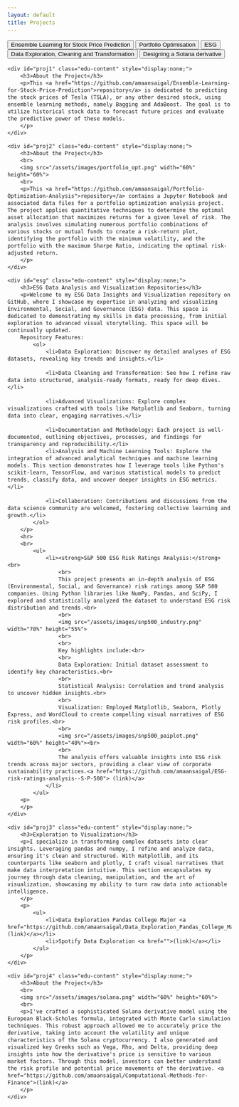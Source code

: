 ```yaml
---
layout: default
title: Projects
---
```


<div id="education-container">
    <button class="edu-btn" onclick="toggleEducation('proj1')">Ensemble Learning for Stock Price Prediction</button>
    <button class="edu-btn" onclick="toggleEducation('proj2')">Portfolio Optimisation</button>
    <button class="edu-btn" onclick="toggleEducation('esg')">ESG</button>
    <button class="edu-btn" onclick="toggleEducation('proj3')">Data Exploration, Cleaning and Transformation</button>
    <button class="edu-btn" onclick="toggleEducation('proj4')">Designing a Solana derivative</button>
    
    <div id="proj1" class="edu-content" style="display:none;">
        <h3>About the Project</h3>
        <p>This <a href="https://github.com/amaansaigal/Ensemble-Learning-for-Stock-Price-Prediction">repository</a> is dedicated to predicting the stock prices of Tesla (TSLA), or any other desired stock, using ensemble learning methods, namely Bagging and AdaBoost. The goal is to utilize historical stock data to forecast future prices and evaluate the predictive power of these models.
        </p>
    </div>


<!-- portfolio section -->

    <div id="proj2" class="edu-content" style="display:none;">
        <h3>About the Project</h3>
        <br>
        <img src="/assets/images/portfolio_opt.png" width="60%" height="60%">
        <br>
        <p>This <a href="https://github.com/amaansaigal/Portfolio-Optimization-Analysis">repository</a> contains a Jupyter Notebook and associated data files for a portfolio optimization analysis project. The project applies quantitative techniques to determine the optimal asset allocation that maximizes returns for a given level of risk. The analysis involves simulating numerous portfolio combinations of various stocks or mutual funds to create a risk-return plot, identifying the portfolio with the minimum volatility, and the portfolio with the maximum Sharpe Ratio, indicating the optimal risk-adjusted return.
        </p>
    </div>

    

<!-- ESG section -->



    <div id="esg" class="edu-content" style="display:none;">
        <h3>ESG Data Analysis and Visualization Repositories</h3>
        <p>Welcome to my ESG Data Insights and Visualization repository on GitHub, where I showcase my expertise in analyzing and visualizing Environmental, Social, and Governance (ESG) data. This space is dedicated to demonstrating my skills in data processing, from initial exploration to advanced visual storytelling. This space will be continually updated. 
        Repository Features:
            <ol>
                <li>Data Exploration: Discover my detailed analyses of ESG datasets, revealing key trends and insights.</li>
    
                <li>Data Cleaning and Transformation: See how I refine raw data into structured, analysis-ready formats, ready for deep dives.</li>
                
                <li>Advanced Visualizations: Explore complex visualizations crafted with tools like Matplotlib and Seaborn, turning data into clear, engaging narratives.</li>
                
                <li>Documentation and Methodology: Each project is well-documented, outlining objectives, processes, and findings for transparency and reproducibility.</li>
                <li>Analysis and Machine Learning Tools: Explore the integration of advanced analytical techniques and machine learning models. This section demonstrates how I leverage tools like Python's scikit-learn, TensorFlow, and various statistical models to predict trends, classify data, and uncover deeper insights in ESG metrics.</li>
                
                <li>Collaboration: Contributions and discussions from the data science community are welcomed, fostering collective learning and growth.</li>
            </ol>
        </p>
        <hr>
        <br>
            <ul>
                <li><strong>S&P 500 ESG Risk Ratings Analysis:</strong><br>
                    <br>
                    This project presents an in-depth analysis of ESG (Environmental, Social, and Governance) risk ratings among S&P 500 companies. Using Python libraries like NumPy, Pandas, and SciPy, I explored and statistically analyzed the dataset to understand ESG risk distribution and trends.<br>
                    <br>
                    <img src="/assets/images/snp500_industry.png" width="70%" height="55%">
                    <br>
                    <br>
                    Key highlights include:<br>
                    <br>
                    Data Exploration: Initial dataset assessment to identify key characteristics.<br>
                    <br>
                    Statistical Analysis: Correlation and trend analysis to uncover hidden insights.<br>
                    <br>
                    Visualization: Employed Matplotlib, Seaborn, Plotly Express, and WordCloud to create compelling visual narratives of ESG risk profiles.<br>
                    <br>
                    <img src="/assets/images/snp500_paiplot.png" width="60%" height="40%"><br>
                    <br>
                    The analysis offers valuable insights into ESG risk trends across major sectors, providing a clear view of corporate sustainability practices.<a href="https://github.com/amaansaigal/ESG-risk-ratings-analysis--S-P-500"> (link)</a>
                </li>
            </ul>
        <p>
        </p>
    </div>





<!-- Data exploration section -->

    <div id="proj3" class="edu-content" style="display:none;">
        <h3>Exploration to Visualization</h3>
        <p>I specialize in transforming complex datasets into clear insights. Leveraging pandas and numpy, I refine and analyze data, ensuring it's clean and structured. With matplotlib, and its counterparts like seaborn and plotly, I craft visual narratives that make data interpretation intuitive. This section encapsulates my journey through data cleaning, manipulation, and the art of visualization, showcasing my ability to turn raw data into actionable intelligence.
        </p>
        <p>
            <ul>
                <li>Data Exploration Pandas College Major <a href="https://github.com/amaansaigal/Data_Exploration_Pandas_College_Major">(link)</a></li>
                <li>Spotify Data Exploration <a href="">(link)</a></li>
            </ul>
        </p>
    </div>



<!-- Solana -->



    <div id="proj4" class="edu-content" style="display:none;">
        <h3>About the Project</h3>
        <br>
        <img src="/assets/images/solana.png" width="60%" height="60%">
        <br>
        <p>I've crafted a sophisticated Solana derivative model using the European Black-Scholes formula, integrated with Monte Carlo simulation techniques. This robust approach allowed me to accurately price the derivative, taking into account the volatility and unique characteristics of the Solana cryptocurrency. I also generated and visualized key Greeks such as Vega, Rho, and Delta, providing deep insights into how the derivative's price is sensitive to various market factors. Through this model, investors can better understand the risk profile and potential price movements of the derivative. <a href="https://github.com/amaansaigal/Computational-Methods-for-Finance">(link)</a>
        </p>
    </div>
</div>
